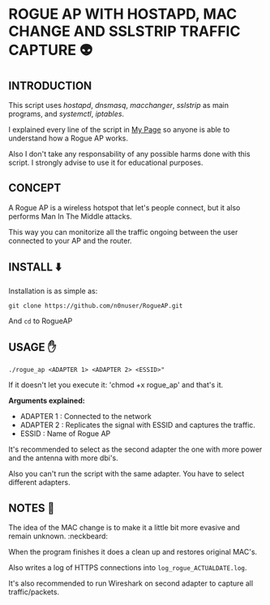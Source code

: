 # ROGUE AP WITH HOSTAPD, MAC CHANGE AND SSLSTRIP TRAFFIC CAPTURE 👽

## INTRODUCTION

This script uses _hostapd_, _dnsmasq_, _macchanger_, _sslstrip_ as main programs, and _systemctl_, _iptables_.

I explained every line of the script in [My Page](https://pablogonzalez.me/posts/rogueap/) so anyone is able to understand how a Rogue AP works.

Also I don't take any responsability of any possible harms done with this script. I strongly advise to use it for educational purposes.


## CONCEPT

A Rogue AP is a wireless hotspot that let's people connect, but it also performs Man In The Middle attacks.

This way you can monitorize all the traffic ongoing between the user connected to your AP and the router.

## INSTALL :arrow_down:

Installation is as simple as:

```
git clone https://github.com/n0nuser/RogueAP.git
```
And `cd` to RogueAP

## USAGE ✋

```
./rogue_ap <ADAPTER 1> <ADAPTER 2> <ESSID>"
```

If it doesn't let you execute it: 'chmod +x rogue_ap' and that's it.

__Arguments explained:__

- ADAPTER 1 : Connected to the network
- ADAPTER 2 : Replicates the signal with ESSID and captures the traffic.
- ESSID     : Name of Rogue AP

It's recommended to select as the second adapter the one with more power and the antenna with more dbi's.

Also you can't run the script with the same adapter. You have to select different adapters.

## NOTES 📃

The idea of the MAC change is to make it a little bit more evasive and remain unknown. :neckbeard:

When the program finishes it does a clean up and restores original MAC's.

Also writes a log of HTTPS connections into `log_rogue_ACTUALDATE.log`.

It's also recommended to run Wireshark on second adapter to capture all traffic/packets.
